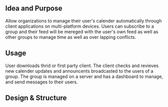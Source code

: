 ## Idea and Purpose
Allow organizations to manage their user's calender automatically through client applications on multi-platform devices. Users can subscribe to a group and their feed will be mereged with the user's own feed as well as other groups to manage time as well as over lapping conflicts.

## Usage
User downloads thrid or first party client. The client checks and revieves new calender updates and announcents broadcasted to the users of a group. The group is managed on a server and has a dashboard to manage, and send messages to their users.

## Design & Structure
